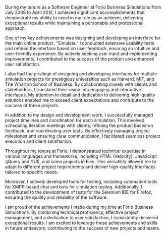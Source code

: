 During my tenure as a Software Engineer at Forio Business Simulations from July 2008 to April 2012, I achieved significant accomplishments that demonstrate my ability to excel in my role as an achiever, delivering exceptional results while maintaining a personable and professional approach.

One of my key achievements was designing and developing an interface for the main online product, &quot;Simulate.&quot; I conducted extensive usability tests and refined the interface based on user feedback, ensuring an intuitive and user-friendly experience. By actively seeking user input and implementing improvements, I contributed to the success of the product and enhanced user satisfaction.

I also had the privilege of designing and developing interfaces for multiple simulation projects for prestigious universities such as Harvard, MIT, and The Wharton School of Business. By collaborating closely with clients and stakeholders, I translated their vision into engaging and interactive interfaces. My attention to detail and dedication to delivering high-quality solutions enabled me to exceed client expectations and contribute to the success of these projects.

In addition to my design and development work, I successfully managed project timelines and coordination for each simulation. This involved scheduling iteration meetings with clients, refining the product based on feedback, and coordinating user tests. By effectively managing project milestones and ensuring clear communication, I facilitated seamless project execution and client satisfaction.

Throughout my tenure at Forio, I demonstrated technical expertise in various languages and frameworks, including HTML (Velocity), JavaScript (jQuery and YUI), and some projects in Flex. This versatility allowed me to adapt to different project requirements and deliver high-quality interfaces tailored to specific needs.

Moreover, I actively developed tools for testing, including automation tools for XMPP-based chat and bots for simulation testing. Additionally, I contributed to the development of tests for the Selenium IDE for Firefox, ensuring the quality and reliability of the software.

I am proud of the achievements I made during my time at Forio Business Simulations. By combining technical proficiency, effective project management, and a dedication to user satisfaction, I consistently delivered exceptional results. I am excited to leverage these achievements and skills in future endeavors, contributing to the success of new projects and teams.